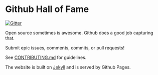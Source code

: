 # Github Hall of Fame

[![Gitter](https://badges.gitter.im/Join%20Chat.svg)](https://gitter.im/mehulkar/github-hall-of-fame?utm_source=badge&utm_medium=badge&utm_campaign=pr-badge&utm_content=badge)

Open source sometimes is awesome. Github does a good
job capturing that.

Submit epic issues, comments, commits, or pull requests!

See [CONTRIBUTING.md](CONTRIBUTING.md) for guidelines.

The website is built on [Jekyll](http://jekyllrb.com/)
and is served by Github Pages.
